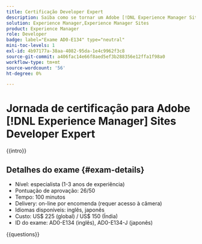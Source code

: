 ```yaml
---
title: Certificação Developer Expert
description: Saiba como se tornar um Adobe [!DNL Experience Manager Sites] Expert certificado.
solution: Experience Manager,Experience Manager Sites
product: Experience Manager
role: Developer
badge: label="Exame AD0-E134" type="neutral"
mini-toc-levels: 1
exl-id: 4b97177a-38aa-4082-95da-1e4c9962f3c8
source-git-commit: a406fac14e66f8aed5ef3b288356e12ffa1f98a0
workflow-type: tm+mt
source-wordcount: '56'
ht-degree: 0%

---
```


# Jornada de certificação para Adobe [!DNL Experience Manager] Sites Developer Expert

{{intro}}

## Detalhes do exame {#exam-details}

* Nível: especialista (1-3 anos de experiência)
* Pontuação de aprovação: 26/50
* Tempo: 100 minutos
* Delivery: on-line por encomenda (requer acesso à câmera)
* Idiomas disponíveis: inglês, japonês
* Custo: US$ 225 (global) / US$ 150 (Índia)
* ID do exame: AD0-E134 (inglês), AD0-E134-J (japonês)

{{questions}}

